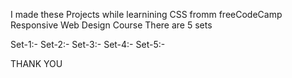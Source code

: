 I made these Projects while learnining CSS fromm freeCodeCamp Responsive Web Design Course
There are 5 sets

Set-1:-
Set-2:-
Set-3:-
Set-4:-
Set-5:-

THANK YOU
